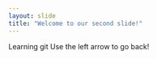 ```yaml
---
layout: slide
title: "Welcome to our second slide!"
---
```

Learning git 
Use the left arrow to go back!